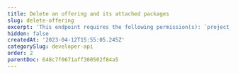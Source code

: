 ```yaml
---
title: Delete an offering and its attached packages
slug: delete-offering
excerpt: 'This endpoint requires the following permission(s): `project_configuration:offerings:read_write`.'
hidden: false
createdAt: '2023-04-12T15:55:05.245Z'
categorySlug: developer-api
order: 2
parentDoc: 648c7f0671aff300502f84a5
---
```

